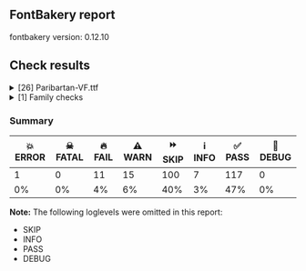 ## FontBakery report

fontbakery version: 0.12.10





## Check results



<details><summary>[26] Paribartan-VF.ttf</summary>
<div>
<details>
    <summary>💥 <b>ERROR</b> Check METADATA.pb includes production subsets. <a href="https://fontbakery.readthedocs.io/en/stable/fontbakery/checks/googlefonts.metadata.html#"></a></summary>
    <div>







* 💥 **ERROR** <p>HTTPConnectionPool(host='fonts.google.com', port=80): Max retries exceeded with url: /metadata/fonts (Caused by NameResolutionError(&quot;&lt;urllib3.connection.HTTPConnection object at 0x79d9cc09fca0&gt;: Failed to resolve 'fonts.google.com' ([Errno -2] Name or service not known)&quot;))</p>
 [code: error]



</div>
</details>

<details>
    <summary>🔥 <b>FAIL</b> Do we have the latest version of FontBakery installed? <a href="https://fontbakery.readthedocs.io/en/stable/fontbakery/checks/universal.fontbakery.html#"></a></summary>
    <div>







* 🔥 **FAIL** <p>Request to PyPI.org failed with this message:
HTTPSConnectionPool(host='pypi.org', port=443): Max retries exceeded with url: /pypi/fontbakery/json (Caused by NameResolutionError(&quot;&lt;urllib3.connection.HTTPSConnection object at 0x79d9cc727f40&gt;: Failed to resolve 'pypi.org' ([Errno -2] Name or service not known)&quot;))</p>
 [code: connection-error]



</div>
</details>

<details>
    <summary>🔥 <b>FAIL</b> Space and non-breaking space have the same width? <a href="https://fontbakery.readthedocs.io/en/stable/fontbakery/checks/universal.html#"></a></summary>
    <div>







* 🔥 **FAIL** <p>Space and non-breaking space have differing width: The space glyph named space is 500 font units wide, non-breaking space named (uni00A0) is 100 font units wide, and both should be positive and the same. GlyphsApp has &quot;Sidebearing arithmetic&quot; (<a href="https://glyphsapp.com/tutorials/spacing">https://glyphsapp.com/tutorials/spacing</a>) which allows you to set the non-breaking space width to always equal the space width.</p>
 [code: different-widths]



</div>
</details>

<details>
    <summary>🔥 <b>FAIL</b> Checking file is named canonically. <a href="https://fontbakery.readthedocs.io/en/stable/fontbakery/checks/googlefonts.html#"></a></summary>
    <div>







* 🔥 **FAIL** <p>Expected &quot;Paribartan[MASK,SHDW].ttf. Got Paribartan-VF.ttf.</p>
 [code: bad-filename]



</div>
</details>

<details>
    <summary>🔥 <b>FAIL</b> Put an empty glyph on GID 1 right after the .notdef glyph for COLRv0 fonts. <a href="https://fontbakery.readthedocs.io/en/stable/fontbakery/checks/googlefonts.color.html#"></a></summary>
    <div>







* 🔥 **FAIL** <p>This is a COLR font. As a workaround for a rendering bug in Windows 10, it needs an empty glyph to be in GID 1. To fix this, please reorder the glyphs so that a glyph with no contours is on GID 1 right after the <code>.notdef</code> glyph. This could be the space glyph.</p>
 [code: gid1-has-contours]



</div>
</details>

<details>
    <summary>🔥 <b>FAIL</b> Check variable font instances <a href="https://fontbakery.readthedocs.io/en/stable/fontbakery/checks/googlefonts.varfont.html#"></a></summary>
    <div>







* 🔥 **FAIL** <p>fvar instances are incorrect:</p>
<ul>
<li>Add missing instances</li>
</ul>
<table>
<thead>
<tr>
<th align="left">Name</th>
<th align="left">current</th>
<th align="left">expected</th>
</tr>
</thead>
<tbody>
<tr>
<td align="left">Regular</td>
<td align="left">N/A</td>
<td align="left">SHDW=0.0, MASK=0.0</td>
</tr>
</tbody>
</table>
 [code: bad-fvar-instances]



</div>
</details>

<details>
    <summary>🔥 <b>FAIL</b> Is the Grid-fitting and Scan-conversion Procedure ('gasp') table set to optimize rendering? <a href="https://fontbakery.readthedocs.io/en/stable/fontbakery/checks/googlefonts.hinting.html#"></a></summary>
    <div>







* 🔥 **FAIL** <p>Font is missing the 'gasp' table. Try exporting the font with autohinting enabled.
If you are dealing with an unhinted font, it can be fixed by running the fonts through the command 'gftools fix-nonhinting'
GFTools is available at <a href="https://pypi.org/project/gftools/">https://pypi.org/project/gftools/</a></p>
 [code: lacks-gasp]



</div>
</details>

<details>
    <summary>🔥 <b>FAIL</b> Check glyphs do not have components which are themselves components. <a href="https://fontbakery.readthedocs.io/en/stable/fontbakery/checks/googlefonts.glyf.html#"></a></summary>
    <div>







* 🔥 **FAIL** <p>The following glyphs have components which themselves are component glyphs:
* Aacute.0
* Aacute.1
* Abreve.0
* Abreve.1
* Acircumflex.0
* Acircumflex.1
* Adieresis.0
* Adieresis.1
* Agrave.0
* Agrave.1
* Amacron.0
* Amacron.1
* Aogonek.0
* Aogonek.1
* Aring.0
* Aring.1
* Atilde.0
* Atilde.1
* Cacute.0
* Cacute.1
* Ccaron.0
* Ccaron.1
* Ccedilla.0
* Ccedilla.1
* Ccircumflex.0
* Ccircumflex.1
* Cdotaccent.0
* Cdotaccent.1
* Dcaron.0
* Dcaron.1
* Dcroat.0
* Dcroat.1
* Eacute.0
* Eacute.1
* Ebreve.0
* Ebreve.1
* Ecaron.0
* Ecaron.1
* Ecircumflex.0
* Ecircumflex.1
* Edieresis.0
* Edieresis.1
* Edotaccent.0
* Edotaccent.1
* Egrave.0
* Egrave.1
* Emacron.0
* Emacron.1
* Eogonek.0
* Eogonek.1
* Gbreve.0
* Gbreve.1
* Gcircumflex.0
* Gcircumflex.1
* Gdotaccent.0
* Gdotaccent.1
* Hcircumflex.0
* Hcircumflex.1
* Iacute.0
* Iacute.1
* Ibreve.0
* Ibreve.1
* Icircumflex.0
* Icircumflex.1
* Idieresis.0
* Idieresis.1
* Idotaccent.0
* Idotaccent.1
* Igrave.0
* Igrave.1
* Imacron.0
* Imacron.1
* Iogonek.0
* Iogonek.1
* Itilde.0
* Itilde.1
* Jcircumflex.0
* Jcircumflex.1
* Lacute.0
* Lacute.1
* Ldot.0
* Ldot.1
* Nacute.0
* Nacute.1
* Ncaron.0
* Ncaron.1
* Ntilde.0
* Ntilde.1
* Oacute.0
* Oacute.1
* Obreve.0
* Obreve.1
* Ocircumflex.0
* Ocircumflex.1
* Odieresis.0
* Odieresis.1
* Ograve.0
* Ograve.1
* Ohungarumlaut.0
* Ohungarumlaut.1
* Omacron.0
* Omacron.1
* Otilde.0
* Otilde.1
* Racute.0
* Racute.1
* Rcaron.0
* Rcaron.1
* Sacute.0
* Sacute.1
* Scaron.0
* Scaron.1
* Scedilla.0
* Scedilla.1
* Scircumflex.0
* Scircumflex.1
* Tcaron.0
* Tcaron.1
* Uacute.0
* Uacute.1
* Ubreve.0
* Ubreve.1
* Ucircumflex.0
* Ucircumflex.1
* Udieresis.0
* Udieresis.1
* Ugrave.0
* Ugrave.1
* Uhungarumlaut.0
* Uhungarumlaut.1
* Umacron.0
* Umacron.1
* Uogonek.0
* Uogonek.1
* Uring.0
* Uring.1
* Utilde.0
* Utilde.1
* Wacute.0
* Wacute.1
* Wcircumflex.0
* Wcircumflex.1
* Wdieresis.0
* Wdieresis.1
* Wgrave.0
* Wgrave.1
* Yacute.0
* Yacute.1
* Ycircumflex.0
* Ycircumflex.1
* Ydieresis.0
* Ydieresis.1
* Ygrave.0
* Ygrave.1
* Zacute.0
* Zacute.1
* Zcaron.0
* Zcaron.1
* Zdotaccent.0
* Zdotaccent.1
* aacute.0
* aacute.1
* abreve.0
* abreve.1
* acircumflex.0
* acircumflex.1
* acute.0
* acute.1
* adieresis.0
* adieresis.1
* agrave.0
* agrave.1
* amacron.0
* amacron.1
* aogonek.0
* aogonek.1
* aring.0
* aring.1
* atilde.0
* atilde.1
* breve.0
* breve.1
* cacute.0
* cacute.1
* caron.0
* caron.1
* ccaron.0
* ccaron.1
* ccedilla.0
* ccedilla.1
* ccircumflex.0
* ccircumflex.1
* cdotaccent.0
* cdotaccent.1
* cedilla.0
* cedilla.1
* circumflex.0
* circumflex.1
* degree.0
* degree.1
* dotaccent.0
* dotaccent.1
* eacute.0
* eacute.1
* ebreve.0
* ebreve.1
* ecaron.0
* ecaron.1
* ecircumflex.0
* ecircumflex.1
* edieresis.0
* edieresis.1
* edotaccent.0
* edotaccent.1
* egrave.0
* egrave.1
* ellipsis.0
* ellipsis.1
* emacron.0
* emacron.1
* eogonek.0
* eogonek.1
* gbreve.0
* gbreve.1
* gcircumflex.0
* gcircumflex.1
* gdotaccent.0
* gdotaccent.1
* hcircumflex.0
* hcircumflex.1
* hungarumlaut.0
* hungarumlaut.1
* iacute.0
* iacute.1
* ibreve.0
* ibreve.1
* icircumflex.0
* icircumflex.1
* idieresis.0
* idieresis.1
* igrave.0
* igrave.1
* imacron.0
* imacron.1
* iogonek.0
* iogonek.1
* itilde.0
* itilde.1
* jcircumflex.0
* jcircumflex.1
* lacute.0
* lacute.1
* ldot.0
* ldot.1
* macron.0
* macron.1
* nacute.0
* nacute.1
* ncaron.0
* ncaron.1
* ntilde.0
* ntilde.1
* oacute.0
* oacute.1
* obreve.0
* obreve.1
* ocircumflex.0
* ocircumflex.1
* odieresis.0
* odieresis.1
* ogonek.0
* ogonek.1
* ograve.0
* ograve.1
* ohungarumlaut.0
* ohungarumlaut.1
* omacron.0
* omacron.1
* onehalf.0
* onehalf.1
* onequarter.0
* onequarter.1
* ordfeminine.0
* ordfeminine.1
* ordmasculine.0
* ordmasculine.1
* racute.0
* racute.1
* rcaron.0
* rcaron.1
* ring.0
* ring.1
* sacute.0
* sacute.1
* scaron.0
* scaron.1
* scedilla.0
* scedilla.1
* scircumflex.0
* scircumflex.1
* threequarters.0
* threequarters.1
* tilde.0
* tilde.1
* u0965.0
* u0965.1
* u09CB.0
* u09CB.1
* u09CC.0
* u09CC.1
* u09DC.0
* u09DC.1
* u09DD.0
* u09DD.1
* u09DF.0
* u09DF.1
* u09FD.0
* u09FD.1
* uacute.0
* uacute.1
* ubreve.0
* ubreve.1
* ucircumflex.0
* ucircumflex.1
* udieresis.0
* udieresis.1
* ugrave.0
* ugrave.1
* uhungarumlaut.0
* uhungarumlaut.1
* umacron.0
* umacron.1
* uni00B2.0
* uni00B2.1
* uni00B3.0
* uni00B3.1
* uni00B9.0
* uni00B9.1
* uni0122.0
* uni0122.1
* uni0123.0
* uni0123.1
* uni0136.0
* uni0136.1
* uni0137.0
* uni0137.1
* uni013B.0
* uni013B.1
* uni013C.0
* uni013C.1
* uni0145.0
* uni0145.1
* uni0146.0
* uni0146.1
* uni0156.0
* uni0156.1
* uni0157.0
* uni0157.1
* uni0162.0
* uni0162.1
* uni0163.0
* uni0163.1
* uni0218.0
* uni0218.1
* uni0219.0
* uni0219.1
* uni021A.0
* uni021A.1
* uni021B.0
* uni021B.1
* uogonek.0
* uogonek.1
* uring.0
* uring.1
* utilde.0
* utilde.1
* wacute.0
* wacute.1
* wcircumflex.0
* wcircumflex.1
* wdieresis.0
* wdieresis.1
* wgrave.0
* wgrave.1
* yacute.0
* yacute.1
* ycircumflex.0
* ycircumflex.1
* ydieresis.0
* ydieresis.1
* ygrave.0
* ygrave.1
* zacute.0
* zacute.1
* zcaron.0
* zcaron.1
* zdotaccent.0 and zdotaccent.1</p>
 [code: found-nested-components]



</div>
</details>

<details>
    <summary>🔥 <b>FAIL</b> Check Google Fonts glyph coverage. <a href="https://fontbakery.readthedocs.io/en/stable/fontbakery/checks/googlefonts.glyphset.html#"></a></summary>
    <div>







* 🔥 **FAIL** <p>Missing required codepoints:</p>
<pre><code>- 0x2122 (TRADE MARK SIGN)


- 0x2212 (MINUS SIGN)
</code></pre>
 [code: missing-codepoints]



</div>
</details>

<details>
    <summary>🔥 <b>FAIL</b> Version format is correct in 'name' table? <a href="https://fontbakery.readthedocs.io/en/stable/fontbakery/checks/googlefonts.name.html#"></a></summary>
    <div>







* 🔥 **FAIL** <p>The NameID.VERSION_STRING (nameID=5) value must follow the pattern &quot;Version X.Y&quot; with X.Y greater than or equal to 1.000. Current version string is: &quot;Version 0.100&quot;</p>
 [code: bad-version-strings]



</div>
</details>

<details>
    <summary>🔥 <b>FAIL</b> Font enables smart dropout control in "prep" table instructions? <a href="https://fontbakery.readthedocs.io/en/stable/fontbakery/checks/googlefonts.hinting.html#"></a></summary>
    <div>







* 🔥 **FAIL** <p>The 'prep' table does not contain TrueType instructions enabling smart dropout control. To fix, export the font with autohinting enabled, or run ttfautohint on the font, or run the <code>gftools fix-nonhinting</code> script.</p>
 [code: lacks-smart-dropout]



</div>
</details>

<details>
    <summary>⚠️ <b>WARN</b> Check glyphs in mark glyph class are non-spacing. <a href="https://fontbakery.readthedocs.io/en/stable/fontbakery/checks/opentype.gdef.html#"></a></summary>
    <div>







* ⚠️ **WARN** <p>The following spacing glyphs may be in the GDEF mark glyph class by mistake:
dotbelowcomb (U+0323)</p>
 [code: spacing-mark-glyphs]



</div>
</details>

<details>
    <summary>⚠️ <b>WARN</b> Check mark characters are in GDEF mark glyph class. <a href="https://fontbakery.readthedocs.io/en/stable/fontbakery/checks/opentype.gdef.html#"></a></summary>
    <div>







* ⚠️ **WARN** <p>The following mark characters could be in the GDEF mark glyph class:
u0981 (U+0981)</p>
 [code: mark-chars]



</div>
</details>

<details>
    <summary>⚠️ <b>WARN</b> Does GPOS table have kerning information? This check skips monospaced fonts as defined by post.isFixedPitch value <a href="https://fontbakery.readthedocs.io/en/stable/fontbakery/checks/opentype.gpos.html#"></a></summary>
    <div>







* ⚠️ **WARN** <p>GPOS table lacks kerning information.</p>
 [code: lacks-kern-info]



</div>
</details>

<details>
    <summary>⚠️ <b>WARN</b> Check for points out of bounds. <a href="https://fontbakery.readthedocs.io/en/stable/fontbakery/checks/opentype.glyf.html#"></a></summary>
    <div>







* ⚠️ **WARN** <p>The following glyphs have coordinates which are out of bounds:
* ('circumflex', 50, 366.5)
* ('circumflex', 251, 366.5)
* ('circumflex', 175, 366.5)
* ('circumflex', 126, 366.5)
* ('circumflex.0', 50, 366.5)
* ('circumflex.0', 251, 366.5)
* ('circumflex.0', 175, 366.5)
* ('circumflex.0', 126, 366.5)
* ('circumflex.1', 50, 366.5)
* ('circumflex.1', 251, 366.5)
* ('circumflex.1', 175, 366.5) and ('circumflex.1', 126, 366.5)</p>
<p>This happens a lot when points are not extremes, which is usually bad. However, fixing this alert by adding points on extremes may do more harm than good, especially with italics, calligraphic-script, handwriting, rounded and other fonts. So it is common to ignore this message.</p>
 [code: points-out-of-bounds]



</div>
</details>

<details>
    <summary>⚠️ <b>WARN</b> Check accent of Lcaron, dcaron, lcaron, tcaron <a href="https://fontbakery.readthedocs.io/en/stable/fontbakery/checks/universal.html#"></a></summary>
    <div>









* ⚠️ **WARN** <p>Lcaron is decomposed and therefore could not be checked. Please check manually.</p>
 [code: decomposed-outline]



* ⚠️ **WARN** <p>dcaron is decomposed and therefore could not be checked. Please check manually.</p>
 [code: decomposed-outline]



* ⚠️ **WARN** <p>lcaron is decomposed and therefore could not be checked. Please check manually.</p>
 [code: decomposed-outline]



* ⚠️ **WARN** <p>tcaron is decomposed and therefore could not be checked. Please check manually.</p>
 [code: decomposed-outline]



</div>
</details>

<details>
    <summary>⚠️ <b>WARN</b> Check math signs have the same width. <a href="https://fontbakery.readthedocs.io/en/stable/fontbakery/checks/universal.html#"></a></summary>
    <div>







* ⚠️ **WARN** <p>The most common width is 644 among a set of 6 math glyphs.
The following math glyphs have a different width, though:</p>
<p>Width = 1000:
logicalnot</p>
<p>Width = 724:
multiply</p>
 [code: width-outliers]



</div>
</details>

<details>
    <summary>⚠️ <b>WARN</b> Check font contains no unreachable glyphs <a href="https://fontbakery.readthedocs.io/en/stable/fontbakery/checks/universal.glyphset.html#"></a></summary>
    <div>







* ⚠️ **WARN** <p>The following glyphs could not be reached by codepoint or substitution rules:</p>
<pre><code>- A.2

- AE.2

- Aacute.2

- Abreve.2

- Acircumflex.2

- Adieresis.2

- Agrave.2

- Amacron.2

- Aogonek.2

- Aring.2

- Atilde.2

- B.2

- C.2

- Cacute.2

- Ccaron.2

- Ccedilla.2

- Ccircumflex.2

- Cdotaccent.2

- D.2

- Dcaron.2

- Dcroat.1

- Dcroat.2

- E.2

- Eacute.2

- Ebreve.2

- Ecaron.2

- Ecircumflex.2

- Edieresis.2

- Edotaccent.2

- Egrave.2

- Emacron.2

- Eogonek.2

- Eth.2

- Euro.2

- F.2

- G.2

- Gbreve.2

- Gcircumflex.2

- Gdotaccent.2

- H.2

- Hbar.2

- Hcircumflex.2

- Iacute.2

- Ibreve.2

- Icircumflex.2

- Idieresis.2

- Idotaccent.2

- Igrave.2

- Imacron.2

- Iogonek.2

- Itilde.2

- J.2

- Jcircumflex.2

- K.2

- L.2

- Lacute.2

- Lcaron.2

- Ldot.2

- M.2

- N.2

- Nacute.2

- Ncaron.2

- Ntilde.2

- O.2

- OE.2

- Oacute.2

- Obreve.2

- Ocircumflex.2

- Odieresis.2

- Ograve.2

- Ohungarumlaut.2

- Omacron.2

- Oslash.2

- Otilde.2

- P.2

- Q.2

- R.2

- Racute.2

- Rcaron.2

- S.2

- Sacute.2

- Scaron.2

- Scedilla.2

- Scircumflex.2

- T.2

- Tcaron.2

- Thorn.2

- U.2

- Uacute.2

- Ubreve.2

- Ucircumflex.2

- Udieresis.2

- Ugrave.2

- Uhungarumlaut.2

- Umacron.2

- Uogonek.2

- Uring.2

- Utilde.2

- V.2

- W.2

- Wacute.2

- Wcircumflex.2

- Wdieresis.2

- Wgrave.2

- X.2

- Y.2

- Yacute.2

- Ycircumflex.2

- Ydieresis.2

- Ygrave.2

- Z.2

- Zacute.2

- Zcaron.2

- Zdotaccent.2

- a.2

- aacute.2

- abreve.2

- acircumflex.2

- acute.2

- adieresis.2

- ae.2

- agrave.2

- amacron.2

- ampersand.2

- aogonek.2

- aring.2

- asciicircum.2

- asciitilde.2

- asterisk.2

- at.2

- atilde.2

- b.2

- backslash.2

- bar.2

- braceleft.2

- braceright.2

- bracketleft.2

- bracketright.2

- breve.2

- brokenbar.2

- c.2

- cacute.2

- caron.2

- ccaron.2

- ccedilla.2

- ccircumflex.2

- cdotaccent.2

- cedilla.2

- cent.2

- colon.2

- comma.2

- copyright.2

- d.2

- dcaron.2

- dcroat.2

- divide.2

- dollar.2

- e.2

- eacute.2

- ebreve.2

- ecaron.2

- ecircumflex.2

- edieresis.2

- edotaccent.2

- egrave.2

- eight.2

- emacron.2

- emdash.2

- endash.2

- eogonek.2

- equal.2

- eth.2

- exclam.2

- f.2

- five.2

- four.2

- g.2

- gbreve.2

- gcircumflex.2

- gdotaccent.2

- germandbls.2

- grave.2

- gravecomb.2

- greater.2

- guillemotleft.2

- guillemotright.2

- h.2

- hbar.2

- hcircumflex.2

- hungarumlaut.2

- i.2

- iacute.2

- ibreve.2

- icircumflex.2

- idieresis.2

- igrave.2

- imacron.2

- iogonek.2

- itilde.2

- j.2

- jcircumflex.2

- k.2

- l.2

- lacute.2

- lcaron.2

- ldot.2

- less.2

- logicalnot.2

- m.2

- mu.2

- n.2

- nacute.2

- ncaron.2

- nonmarkingreturn

- ntilde.2

- numbersign.2

- o.2

- oacute.2

- obreve.2

- ocircumflex.2

- odieresis.2

- oe.2

- ogonek.2

- ograve.2

- ohungarumlaut.2

- omacron.2

- one.2

- onehalf.2

- onequarter.2

- oslash.2

- otilde.2

- p.2

- paragraph.2

- parenleft.2

- parenright.2

- percent.2

- plus.2

- plusminus.2

- q.2

- question.2

- quotedbl.2

- quoteleft.2

- quotesingle.2

- r.2

- racute.2

- rcaron.2

- registered.2

- ring.2

- s.2

- sacute.2

- scaron.2

- scedilla.2

- scircumflex.2

- section.2

- semicolon.2

- seven.2

- six.2

- slash.2

- sterling.2

- t.2

- tcaron.2

- three.2

- threequarters.2

- tilde.2

- two.2

- u0980.2

- u0981.2

- u0982.2

- u0983.2

- u0985.2

- u0986.2

- u0987.2

- u0988.2

- u0989.2

- u098A.0

- u098A.1

- u098A.2

- u098B.2

- u098C.2

- u098F.2

- u0990.2

- u0993.2

- u0994.2

- u0995.2

- u0996.2

- u0997.2

- u0998.2

- u0999.2

- u099A.2

- u099B.2

- u099C.2

- u099D.2

- u099E.2

- u099F.2

- u09A0.2

- u09A1.0

- u09A1.1

- u09A1.2

- u09A2.2

- u09A3.2

- u09A4.2

- u09A5.2

- u09A6.2

- u09A7.2

- u09A8.2

- u09AA.2

- u09AB.2

- u09AC.2

- u09AD.2

- u09AE.2

- u09AF.2

- u09B0.2

- u09B2.2

- u09B6.2

- u09B7.2

- u09B8.2

- u09B9.2

- u09BD.2

- u09BE.2

- u09BF.2

- u09C0.2

- u09C1.2

- u09C2.2

- u09C3.2

- u09C4.2

- u09C7.2

- u09C8.2

- u09CB.2

- u09CC.2

- u09CD.2

- u09CE.2

- u09D7.2

- u09DC.2

- u09DD.2

- u09DF.2

- u09E0.2

- u09E1.2

- u09E2.2

- u09E3.2

- u09E6.2

- u09E8.2

- u09E9.2

- u09EA.2

- u09EB.2

- u09EC.2

- u09ED.2

- u09EE.2

- u09EF.1

- u09EF.2

- u09F0.2

- u09F1.2

- u09F2.2

- u09F3.2

- u09F4.2

- u09F5.2

- u09F6.2

- u09F7.2

- u09F8.2

- u09F9.1

- u09F9.2

- u09FB.2

- u09FC.2

- u09FE.2

- uacute.2

- ubreve.2

- ucircumflex.2

- udieresis.2

- ugrave.2

- uhungarumlaut.2

- umacron.2

- underscore.2

- uni0122.2

- uni0123.2

- uni0136.2

- uni0137.2

- uni013B.2

- uni013C.2

- uni0145.2

- uni0146.2

- uni0156.2

- uni0157.2

- uni0162.2

- uni0163.2

- uni0218.2

- uni0219.2

- uni021A.2

- uni021B.2

- uni0237.2

- uni0302.2

- uni0304.2

- uni030F.2

- uni1E9E.2

- uni20B9.2

- uni25CC.2

- uogonek.2

- uring.2

- utilde.2

- v.2

- w.2

- wacute.2

- wcircumflex.2

- wdieresis.2

- wgrave.2

- x.2

- y.2

- yacute.2

- ycircumflex.2

- ydieresis.2

- yen.2

- ygrave.2

- z.2

- zacute.2

- zcaron.2

- zdotaccent.2

- zero.2
</code></pre>
 [code: unreachable-glyphs]



</div>
</details>

<details>
    <summary>⚠️ <b>WARN</b> Validate size, and resolution of article images, and ensure article page has minimum length and includes visual assets. <a href="https://fontbakery.readthedocs.io/en/stable/fontbakery/checks/googlefonts.article.html#"></a></summary>
    <div>







* ⚠️ **WARN** <p>Family metadata at fonts/variable does not have an article.</p>
 [code: lacks-article]



</div>
</details>

<details>
    <summary>⚠️ <b>WARN</b> Check for codepoints not covered by METADATA subsets. <a href="https://fontbakery.readthedocs.io/en/stable/fontbakery/checks/googlefonts.subsets.html#"></a></summary>
    <div>







* ⚠️ **WARN** <p>The following codepoints supported by the font are not covered by
any subsets defined in the font's metadata file, and will never
be served. You can solve this by either manually adding additional
subset declarations to METADATA.pb, or by editing the glyphset
definitions.</p>
<ul>
<li>U+02D8 BREVE: try adding one of: yi, canadian-aboriginal</li>
<li>U+02D9 DOT ABOVE: try adding one of: yi, canadian-aboriginal</li>
<li>U+02DB OGONEK: try adding one of: yi, canadian-aboriginal</li>
<li>U+0302 COMBINING CIRCUMFLEX ACCENT: try adding one of: math, coptic, cherokee, tifinagh</li>
<li>U+0306 COMBINING BREVE: try adding one of: tifinagh, old-permic</li>
<li>U+0307 COMBINING DOT ABOVE: try adding one of: malayalam, todhri, duployan, math, coptic, syriac, old-permic, tai-le, hebrew, canadian-aboriginal, tifinagh</li>
<li>U+030A COMBINING RING ABOVE: try adding one of: syriac, duployan</li>
<li>U+030B COMBINING DOUBLE ACUTE ACCENT: try adding one of: cherokee, osage</li>
<li>U+030C COMBINING CARON: try adding one of: cherokee, tai-le</li>
<li>U+030F COMBINING DOUBLE GRAVE ACCENT: not included in any glyphset definition</li>
<li>U+0312 COMBINING TURNED COMMA ABOVE: try adding math</li>
<li>U+0313 COMBINING COMMA ABOVE: try adding one of: todhri, old-permic</li>
<li>U+0326 COMBINING COMMA BELOW: try adding math</li>
<li>U+0327 COMBINING CEDILLA: try adding math</li>
<li>U+0328 COMBINING OGONEK: not included in any glyphset definition</li>
</ul>
<p>Or you can add the above codepoints to one of the subsets supported by the font: <code>bengali</code>, <code>latin</code>, <code>latin-ext</code></p>
 [code: unreachable-subsetting]



</div>
</details>

<details>
    <summary>⚠️ <b>WARN</b> Ensure soft_dotted characters lose their dot when combined with marks that replace the dot. <a href="https://fontbakery.readthedocs.io/en/stable/fontbakery/checks/shaping.html#"></a></summary>
    <div>







* ⚠️ **WARN** <p>The dot of soft dotted characters used in orthographies <em>must</em> disappear in the following strings: i̊ i̋ i̓ j̀ j́ j̃ j̄ j̈ į̀ į́ į̂ į̃ į̄ į̌</p>
<p>The dot of soft dotted characters <em>should</em> disappear in other cases, for example: i̇ ỉ ǐ ȉ i̒ ị̇ ị̉ ị̊ ị̋ ị̌ ị̏ ị̒ ị̓ i̦̇ ỉ̦ i̦̊ i̦̋ ǐ̦ ȉ̦ i̦̒</p>
<p>Your font fully covers the following languages that require the soft-dotted feature: Lithuanian (Latn, 2,357,094 speakers), Ebira (Latn, 2,200,000 speakers), Igbo (Latn, 27,823,640 speakers), Ekpeye (Latn, 226,000 speakers), Dutch (Latn, 31,709,104 speakers).</p>
<p>Your font does <em>not</em> cover the following languages that require the soft-dotted feature: Ma’di (Latn, 584,000 speakers), Fur (Latn, 1,230,163 speakers), Navajo (Latn, 166,319 speakers), Bete-Bendi (Latn, 100,000 speakers), Ngbaka (Latn, 1,020,000 speakers), Belarusian (Cyrl, 10,064,517 speakers), Avokaya (Latn, 100,000 speakers), Mfumte (Latn, 79,000 speakers), Cicipu (Latn, 44,000 speakers), Mango (Latn, 77,000 speakers), Yala (Latn, 200,000 speakers), Ijo, Southeast (Latn, 2,471,000 speakers), Kom (Latn, 360,685 speakers), Dan (Latn, 1,099,244 speakers), Mundani (Latn, 34,000 speakers), Kaska (Latn, 125 speakers), Ukrainian (Cyrl, 29,273,587 speakers), Dii (Latn, 71,000 speakers), Southern Kisi (Latn, 360,000 speakers), Sar (Latn, 500,000 speakers), Basaa (Latn, 332,940 speakers), Teke-Ebo (Latn, 260,000 speakers), Aghem (Latn, 38,843 speakers), South Central Banda (Latn, 244,000 speakers), Han (Latn, 6 speakers), Heiltsuk (Latn, 300 speakers), Gulay (Latn, 250,478 speakers), Ejagham (Latn, 120,000 speakers), Bafut (Latn, 158,146 speakers), Makaa (Latn, 221,000 speakers), Vute (Latn, 21,000 speakers), Kpelle, Guinea (Latn, 622,000 speakers), Koonzime (Latn, 40,000 speakers), Zapotec (Latn, 490,000 speakers), Lugbara (Latn, 2,200,000 speakers), Nzakara (Latn, 50,000 speakers), Nateni (Latn, 100,000 speakers).</p>
 [code: soft-dotted]



</div>
</details>

<details>
    <summary>⚠️ <b>WARN</b> Check the direction of the outermost contour in each glyph <a href="https://fontbakery.readthedocs.io/en/stable/fontbakery/checks/outline.html#"></a></summary>
    <div>







* ⚠️ **WARN** <p>The following glyphs have a counter-clockwise outer contour:</p>
<pre><code>* at (U+0040) has a counter-clockwise outer contour

* at (U+0040) has a counter-clockwise outer contour

* at (U+0040) has a path with no bounds (probably a single point)

* at (U+0040) has a path with no bounds (probably a single point)

* at.0 has a counter-clockwise outer contour

* at.0 has a counter-clockwise outer contour

* at.0 has a path with no bounds (probably a single point)

* at.0 has a path with no bounds (probably a single point)

* at.1 has a counter-clockwise outer contour

* at.1 has a counter-clockwise outer contour

* at.1 has a path with no bounds (probably a single point)

* at.1 has a path with no bounds (probably a single point)

* at.2 has a counter-clockwise outer contour

* at.2 has a counter-clockwise outer contour

* at.2 has a path with no bounds (probably a single point)

* at.2 has a path with no bounds (probably a single point)

* backslash.0 has a counter-clockwise outer contour

* backslash.1 has a counter-clockwise outer contour

* backslash.2 has a counter-clockwise outer contour

* otilde.0 has a counter-clockwise outer contour

* otilde.0 has a counter-clockwise outer contour

* otilde.1 has a counter-clockwise outer contour

* otilde.1 has a counter-clockwise outer contour

* otilde.2 has a counter-clockwise outer contour

* otilde.2 has a counter-clockwise outer contour

* u098B.0 has a counter-clockwise outer contour

* u098B.1 has a counter-clockwise outer contour

* u098B.2 has a counter-clockwise outer contour

* u09A0 (U+09A0) has a counter-clockwise outer contour

* u09A0 (U+09A0) has a path with no bounds (probably a single point)

* u09A0.0 has a counter-clockwise outer contour

* u09A0.0 has a path with no bounds (probably a single point)

* u09A0.1 has a counter-clockwise outer contour

* u09A0.1 has a path with no bounds (probably a single point)

* u09A0.2 has a counter-clockwise outer contour

* u09A0.2 has a path with no bounds (probably a single point)

* u09AA (U+09AA) has a counter-clockwise outer contour

* u09AA (U+09AA) has a path with no bounds (probably a single point)

* u09AA.0 has a counter-clockwise outer contour

* u09AA.0 has a path with no bounds (probably a single point)

* u09AA.1 has a counter-clockwise outer contour

* u09AA.1 has a path with no bounds (probably a single point)

* u09AA.2 has a counter-clockwise outer contour

* u09AA.2 has a path with no bounds (probably a single point)

* u09AE (U+09AE) has a counter-clockwise outer contour

* u09AE (U+09AE) has a path with no bounds (probably a single point)

* u09AE.0 has a counter-clockwise outer contour

* u09AE.0 has a path with no bounds (probably a single point)

* u09AE.1 has a counter-clockwise outer contour

* u09AE.1 has a path with no bounds (probably a single point)

* u09AE.2 has a counter-clockwise outer contour

* u09AE.2 has a path with no bounds (probably a single point)
</code></pre>
 [code: ccw-outer-contour]



</div>
</details>

<details>
    <summary>⚠️ <b>WARN</b> Ensure variable fonts include an avar table. <a href="https://fontbakery.readthedocs.io/en/stable/fontbakery/checks/googlefonts.varfont.html#"></a></summary>
    <div>







* ⚠️ **WARN** <p>This variable font does not have an avar table.</p>
 [code: missing-avar]



</div>
</details>

<details>
    <summary>⚠️ <b>WARN</b> Ensure fonts have ScriptLangTags declared on the 'meta' table. <a href="https://fontbakery.readthedocs.io/en/stable/fontbakery/checks/googlefonts.meta.html#"></a></summary>
    <div>







* ⚠️ **WARN** <p>This font file does not have a 'meta' table.</p>
 [code: lacks-meta-table]



</div>
</details>

<details>
    <summary>⚠️ <b>WARN</b> Checking OS/2 achVendID. <a href="https://fontbakery.readthedocs.io/en/stable/fontbakery/checks/googlefonts.os2.html#"></a></summary>
    <div>







* ⚠️ **WARN** <p>OS/2 VendorID value 'anir' is not yet recognized. If you registered it recently, then it's safe to ignore this warning message. Otherwise, you should set it to your own unique 4 character code, and register it with Microsoft at <a href="https://www.microsoft.com/typography/links/vendorlist.aspx">https://www.microsoft.com/typography/links/vendorlist.aspx</a></p>
 [code: unknown]



</div>
</details>

<details>
    <summary>⚠️ <b>WARN</b> Check font follows the Google Fonts vertical metric schema <a href="https://fontbakery.readthedocs.io/en/stable/fontbakery/checks/googlefonts.vmetrics.html#"></a></summary>
    <div>







* ⚠️ **WARN** <p>We recommend the absolute sum of the hhea metrics should be between 1.2-1.5x of the font's upm. This font has 1.6x (1600)</p>
 [code: bad-hhea-range]



</div>
</details>
</div>
</details>

<details><summary>[1] Family checks</summary>
<div>
<details>
    <summary>🔥 <b>FAIL</b> OS/2.fsSelection bit 7 (USE_TYPO_METRICS) is set in all fonts. <a href="https://fontbakery.readthedocs.io/en/stable/fontbakery/checks/googlefonts.os2.html#"></a></summary>
    <div>







* 🔥 **FAIL** <p>OS/2.fsSelection bit 7 (USE_TYPO_METRICS) wasNOT set in the following fonts: ['fonts/variable/Paribartan-VF.ttf'].</p>
 [code: missing-os2-fsselection-bit7]



</div>
</details>
</div>
</details>




### Summary

| 💥 ERROR | ☠ FATAL | 🔥 FAIL | ⚠️ WARN | ⏩ SKIP | ℹ️ INFO | ✅ PASS | 🔎 DEBUG | 
| ---|---|---|---|---|---|---|---|
| 1 | 0 | 11 | 15 | 100 | 7 | 117 | 0 | 
| 0% | 0% | 4% | 6% | 40% | 3% | 47% | 0% | 



**Note:** The following loglevels were omitted in this report:


* SKIP
* INFO
* PASS
* DEBUG

